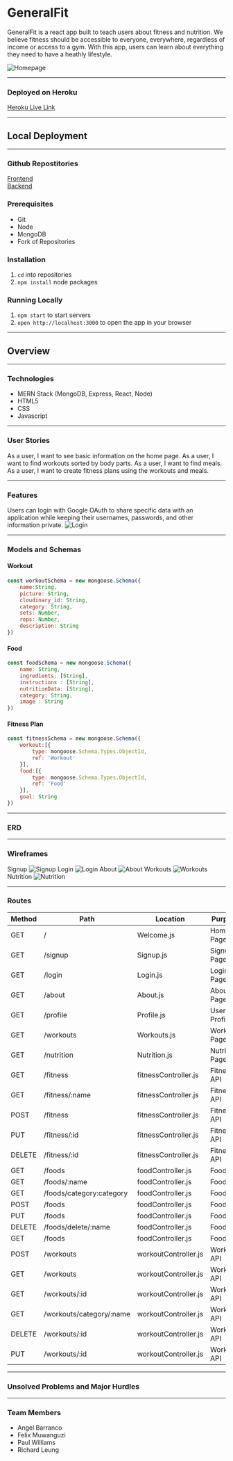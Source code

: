# GeneralFit
GeneralFit is a react app built to teach users about fitness and nutrition.
We believe fitness should be accessible to everyone, everywhere, regardless of income or access to a gym. With this app, users can learn about everything they need to have a heathly lifestyle.

![Homepage](./Photos/Homepage.png)

----------------------------------------------------------
### Deployed on Heroku
[Heroku Live Link](https://generalfit.herokuapp.com/)

----------------------------------------------------------
## Local Deployment
----------------------------------------------------------  
### Github Repostitories
[Frontend](https://github.com/codebypaul/fitness_app_client)<br/>
[Backend](https://github.com/fmuwanguzi/fitness-api)

### Prerequisites
* Git
* Node
* MongoDB
* Fork of Repositories

### Installation
1. `cd` into repositories
2. `npm install` node packages

### Running Locally
1. `npm start` to start servers
2. `open http://localhost:3000` to open the app in your browser
----------------------------------------------------------
## Overview
----------------------------------------------------------
### Technologies
* MERN Stack (MongoDB, Express, React, Node)
* HTML5
* CSS
* Javascript
----------------------------------------------------------
### User Stories
As a user, I want to see basic information on the home page. As a user, I want to find workouts sorted by body parts. As a user, I want to find meals. As a user, I want to create fitness plans using the workouts and meals.

----------------------------------------------------------
### Features
Users can login with Google OAuth to share specific data with an application while keeping their usernames, passwords, and other information private.
![Login](./Photos/Login.png)

----------------------------------------------------------
### Models and Schemas
#### Workout
```js
const workoutSchema = new mongoose.Schema({
    name:String,
    picture: String,
    cloudinary_id: String,
    category: String,
    sets: Number,
    reps: Number,
    description: String
})
```
#### Food
```js
const foodSchema = new mongoose.Schema({
    name: String,
    ingredients: [String],
    instructions : [String],
    nutritionData: [String],
    category: String,
    image : String
})
```
#### Fitness Plan
```js
const fitnessSchema = new mongoose.Schema({
    workout:[{
        type: mongoose.Schema.Types.ObjectId,
        ref: 'Workout'
    }],
    food:[{
        type: mongoose.Schema.Types.ObjectId,
        ref: 'Food'
    }],
    goal: String
})
```
----------------------------------------------------------
### ERD

----------------------------------------------------------
### Wireframes
Signup
![Signup](./Photos/Signup.png)
Login
![Login](./Photos/Login.png)
About
![About](./Photos/About.png)
Workouts
![Workouts](./Photos/Workouts.png)
Nutrition
![Nutrition](./Photos/Nutrition.png)

----------------------------------------------------------
### Routes
| Method | Path | Location | Purpose |
| ------ | ---------------- | -------------- | ------------------- |
| GET | / | Welcome.js | Home Page |
| GET | /signup | Signup.js | Signup Page |
| GET | /login | Login.js | Login Page |
| GET | /about | About.js | About Page |
| GET | /profile | Profile.js | User Profile |
| GET | /workouts | Workouts.js | Workouts Page |
| GET | /nutrition | Nutrition.js | Nutrition Page |
| GET | /fitness | fitnessController.js | Fitness API |
| GET | /fitness/:name | fitnessController.js | Fitness API |
| POST | /fitness | fitnessController.js | Fitness API |
| PUT | /fitness/:id | fitnessController.js | Fitness API |
| DELETE | /fitness/:id | fitnessController.js | Fitness API |
| GET | /foods | foodController.js | Food API |
| GET | /foods/:name | foodController.js | Food API |
| GET | /foods/category:category | foodController.js | Food API |
| POST | /foods | foodController.js | Food API |
| PUT | /foods | foodController.js | Food API |
| DELETE | /foods/delete/:name | foodController.js | Food API |
| GET | /foods | foodController.js | Food API |
| POST | /workouts | workoutController.js | Workout API |
| GET | /workouts | workoutController.js | Workout API |
| GET | /workouts/:id | workoutController.js | Workout API |
| GET | /workouts/category/:name | workoutController.js | Workout API |
| DELETE | /workouts/:id | workoutController.js | Workout API |
| PUT | /workouts/:id | workoutController.js | Workout API |

----------------------------------------------------------
### Unsolved Problems and Major Hurdles


----------------------------------------------------------
### Team Members
- Angel Barranco
- Felix Muwanguzi
- Paul Williams
- Richard Leung
